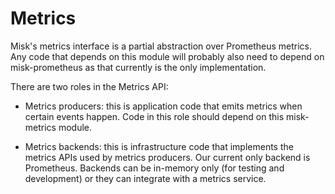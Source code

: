 Metrics
=======

Misk's metrics interface is a partial abstraction over Prometheus metrics. Any code that depends on
this module will probably also need to depend on misk-prometheus as that currently is the only
implementation.

There are two roles in the Metrics API:

 * Metrics producers: this is application code that emits metrics when certain events happen. Code
   in this role should depend on this misk-metrics module.
   
 * Metrics backends: this is infrastructure code that implements the metrics APIs used by metrics
   producers. Our current only backend is Prometheus. Backends can be in-memory only (for testing 
   and development) or they can integrate with a metrics service.
   

